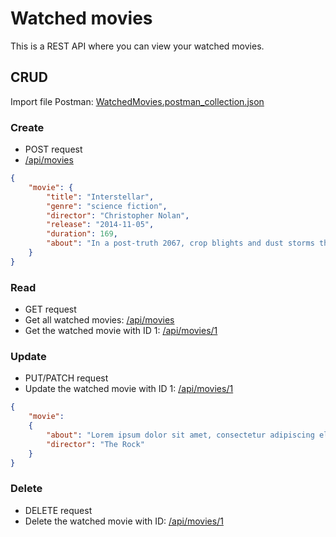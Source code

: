# Watched movies
This is a REST API where you can view your watched movies.

## CRUD
Import file Postman: [WatchedMovies.postman_collection.json](WatchedMovies.postman_collection.json)

### Create
* POST request
* [/api/movies](http://localhost:4000/api/movies)
```json
{
    "movie": {
        "title": "Interstellar",
        "genre": "science fiction",
        "director": "Christopher Nolan",
        "release": "2014-11-05",
        "duration": 169,
        "about": "In a post-truth 2067, crop blights and dust storms threaten humanity's survival. Joseph Cooper, a widowed engineer and former NASA pilot turned farmer, lives with his father-in-law, Donald; his 15-year-old son, Tom Cooper, and 10-year-old daughter, Murphy Murph Cooper. After a dust storm, strange dust patterns inexplicably appear on Murphy's bedroom floor; she attributes the anomaly to a ghost."
    }
}
```

### Read
* GET request
* Get all watched movies: [/api/movies](http://localhost:4000/api/movies)
* Get the watched movie with ID 1: [/api/movies/1](http://localhost:4000/api/movies/1)

### Update
* PUT/PATCH request
* Update the watched movie with ID 1: [/api/movies/1](http://localhost:4000/api/movies/1)
```json
{
    "movie": 
    {
        "about": "Lorem ipsum dolor sit amet, consectetur adipiscing elit, sed do eiusmod tempor incididunt ut labore et dolore magna aliqua. Ut enim ad minim veniam, quis nostrud exercitation ullamco laboris nisi ut aliquip ex ea commodo consequat.",
        "director": "The Rock"
    }
}
```

### Delete
* DELETE request
* Delete the watched movie with ID: [/api/movies/1](http://localhost:4000/api/movies/1)
